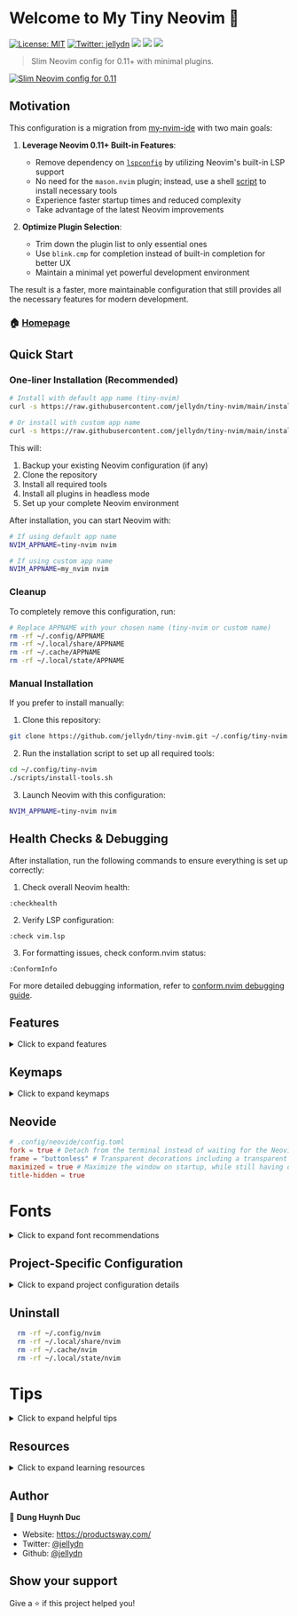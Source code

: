 # Welcome to My Tiny Neovim 👋

[![License: MIT](https://img.shields.io/badge/License-MIT-yellow.svg)](#)
[![Twitter: jellydn](https://img.shields.io/twitter/follow/jellydn.svg?style=social)](https://twitter.com/jellydn)
<a href="https://dotfyle.com/jellydn/tinynvim"><img src="https://dotfyle.com/jellydn/tinynvim/badges/plugins?style=flat" /></a>
<a href="https://dotfyle.com/jellydn/tinynvim"><img src="https://dotfyle.com/jellydn/tinynvim/badges/leaderkey?style=flat" /></a>
<a href="https://dotfyle.com/jellydn/tinynvim"><img src="https://dotfyle.com/jellydn/tinynvim/badges/plugin-manager?style=flat" /></a>

> Slim Neovim config for 0.11+ with minimal plugins.

[![Slim Neovim config for 0.11](https://i.gyazo.com/6e351d72c2f119f70dbc55d61e9452fd.png)](https://gyazo.com/6e351d72c2f119f70dbc55d61e9452fd)

## Motivation

This configuration is a migration from [my-nvim-ide](https://github.com/jellydn/my-nvim-ide) with two main goals:

1. **Leverage Neovim 0.11+ Built-in Features**:

   - Remove dependency on [`lspconfig`](https://github.com/neovim/nvim-lspconfig/pull/3659) by utilizing Neovim's built-in LSP support
   - No need for the `mason.nvim` plugin; instead, use a shell [script](./scripts/install-tools.sh) to install necessary tools
   - Experience faster startup times and reduced complexity
   - Take advantage of the latest Neovim improvements

2. **Optimize Plugin Selection**:
   - Trim down the plugin list to only essential ones
   - Use `blink.cmp` for completion instead of built-in completion for better UX
   - Maintain a minimal yet powerful development environment

The result is a faster, more maintainable configuration that still provides all the necessary features for modern development.

### 🏠 [Homepage](itman.fyi)

## Quick Start

### One-liner Installation (Recommended)

```bash
# Install with default app name (tiny-nvim)
curl -s https://raw.githubusercontent.com/jellydn/tiny-nvim/main/install.sh | bash

# Or install with custom app name
curl -s https://raw.githubusercontent.com/jellydn/tiny-nvim/main/install.sh | bash -s -- --appname my_nvim
```

This will:

1. Backup your existing Neovim configuration (if any)
2. Clone the repository
3. Install all required tools
4. Install all plugins in headless mode
5. Set up your complete Neovim environment

After installation, you can start Neovim with:

```bash
# If using default app name
NVIM_APPNAME=tiny-nvim nvim

# If using custom app name
NVIM_APPNAME=my_nvim nvim
```

### Cleanup

To completely remove this configuration, run:

```bash
# Replace APPNAME with your chosen name (tiny-nvim or custom name)
rm -rf ~/.config/APPNAME
rm -rf ~/.local/share/APPNAME
rm -rf ~/.cache/APPNAME
rm -rf ~/.local/state/APPNAME
```

### Manual Installation

If you prefer to install manually:

1. Clone this repository:

```bash
git clone https://github.com/jellydn/tiny-nvim.git ~/.config/tiny-nvim
```

2. Run the installation script to set up all required tools:

```bash
cd ~/.config/tiny-nvim
./scripts/install-tools.sh
```

3. Launch Neovim with this configuration:

```bash
NVIM_APPNAME=tiny-nvim nvim
```

## Health Checks & Debugging

After installation, run the following commands to ensure everything is set up correctly:

1. Check overall Neovim health:

```vim
:checkhealth
```

2. Verify LSP configuration:

```vim
:check vim.lsp
```

3. For formatting issues, check conform.nvim status:

```vim
:ConformInfo
```

For more detailed debugging information, refer to [conform.nvim debugging guide](https://github.com/stevearc/conform.nvim/blob/master/doc/debugging.md#tools).

## Features

<details>
<summary>Click to expand features</summary>

This configuration provides a minimal yet powerful development environment with carefully selected plugins organized by category:

### Core Development

- **LSP & Completion**

  - Built-in LSP support (Neovim 0.11+)
  - [blink.cmp](https://github.com/saghen/blink.cmp) (v1.\*): Enhanced completion menu
  - [conform.nvim](https://github.com/stevearc/conform.nvim): Code formatting
  - [nvim-lint](https://github.com/mfussenegger/nvim-lint): Linting support

- **AI & Code Assistance**

  - [CopilotChat.nvim](https://github.com/CopilotC-Nvim/CopilotChat.nvim): AI-powered coding assistant
  - [blink-copilot](https://github.com/fang2hou/blink-copilot): Copilot integration
  - [copilot.vim](https://github.com/github/copilot.vim): GitHub Copilot integration

- **Code Generation & Documentation**

  - [LuaSnip](https://github.com/L3MON4D3/LuaSnip) (v2.\*): Snippet engine
  - [friendly-snippets](https://github.com/rafamadriz/friendly-snippets): Snippet collection
  - [neogen](https://github.com/danymat/neogen): Documentation generator
  - [ts-comments.nvim](https://github.com/folke/ts-comments.nvim): Comment utilities
  - [mini.pairs](https://github.com/echasnovski/mini.pairs): Auto pairs
  - [mini.ai](https://github.com/echasnovski/mini.ai): Extend and create a/i textobjects

- **Git Integration**
  - [gitsigns.nvim](https://github.com/lewis6991/gitsigns.nvim): Git signs in the sign column

### Testing & Debugging

- [neotest](https://github.com/nvim-neotest/neotest): Testing framework
- [vim-test](https://github.com/vim-test/vim-test): Testing framework
- [trouble.nvim](https://github.com/folke/trouble.nvim): Diagnostics and quickfix management

### UI & Theme

- [kanagawa.nvim](https://github.com/rebelot/kanagawa.nvim): Beautiful theme inspired by Kanagawa wave
- [bufferline.nvim](https://github.com/akinsho/bufferline.nvim): Enhanced buffer management
- [mini.statusline](https://github.com/echasnovski/mini.statusline): Lightweight statusline
- [mini.icons](https://github.com/echasnovski/mini.icons): Improved icon support
- [noice.nvim](https://github.com/folke/noice.nvim): Improved notifications and command-line UI
- [snacks.nvim](https://github.com/folke/snacks.nvim): Enhanced UI and utilities

### Navigation & Search

- [flash.nvim](https://github.com/folke/flash.nvim): Navigation and search enhancements
- [which-key.nvim](https://github.com/folke/which-key.nvim): Keybinding hints and management
- [better-escape.nvim](https://github.com/max397574/better-escape.nvim): Better escape functionality
- [grug-far.nvim](https://github.com/MagicDuck/grug-far.nvim): Advanced search and replace functionality

### Task Management & Productivity

- [hurl.nvim](https://github.com/jellydn/hurl.nvim): Run HTTP requests directly from `.hurl` files
- [overseer.nvim](https://github.com/stevearc/overseer.nvim): Task runner and job management
- [persistence.nvim](https://github.com/folke/persistence.nvim): Session management
- [quick-code-runner.nvim](https://github.com/jellydn/quick-code-runner.nvim): Quick code execution
- [refactoring.nvim](https://github.com/ThePrimeagen/refactoring.nvim): Code refactoring tools
- [todo-comments.nvim](https://github.com/folke/todo-comments.nvim): Highlight and search for todo comments

### File Type Support

- [render-markdown.nvim](https://github.com/MeanderingProgrammer/render-markdown.nvim): Markdown rendering and preview
- [previm](https://github.com/previm/previm): Markdown preview in browser
- [ts-error-translator.nvim](https://github.com/dmmulroy/ts-error-translator.nvim): TypeScript error translation

### VSCode Integration

This configuration works seamlessly with VSCode through the [vscode-neovim](https://github.com/vscode-neovim/vscode-neovim) extension. The configuration includes:

- [VSCode-specific keymaps](lua/plugins/vscode.lua) for enhanced productivity
- Integration with VSCode's built-in features
- Support for multiple cursors and fast cursor movement
- Git integration and file navigation
- Task running and debugging support

To use this configuration in VSCode:

1. Install the vscode-neovim extension
2. Set your Neovim configuration path to point to this config:

   ```json
    "vscode-neovim.NVIM_APPNAME": "tiny-nvim",
   ```

3. Restart VSCode

You'll get the same Neovim experience in VSCode, including all the plugins and keybindings.

### Language Support

The configuration includes specialized support for various programming languages in the `lua/langs` directory:

- **TypeScript**: Enhanced TypeScript development with type checking and error translation
- **Lua**: Lua development with syntax highlighting and completion
- **Go**: Go development with gopls LSP integration
- **Python**: Python development support with LSP integration
- **Markdown**: Markdown editing with preview support

Each language configuration is modular and can be customized according to your needs.

### Theme

This configuration uses [kanagawa.nvim](https://github.com/rebelot/kanagawa.nvim) as the default theme. The theme is inspired by the Kanagawa wave and provides a beautiful, elegant color scheme that's easy on the eyes while maintaining good contrast and readability.

</details>

## Keymaps

<details>
<summary>Click to expand keymaps</summary>

### Buffer Management

| Key             | Description                 |
| --------------- | --------------------------- |
| `<leader>bp`    | Toggle Pin                  |
| `<leader>bP`    | Delete Non-Pinned Buffers   |
| `<leader>bo`    | Delete Other Buffers        |
| `<leader>br`    | Delete Buffers to the Right |
| `<leader>bl`    | Delete Buffers to the Left  |
| `<S-h>` or `[b` | Previous Buffer             |
| `<S-l>` or `]b` | Next Buffer                 |
| `[B`            | Move Buffer Left            |
| `]B`            | Move Buffer Right           |
| `<leader>bb`    | Switch to Other Buffer      |
| `<leader>`      | Switch to Other Buffer      |

### Window Management

| Key           | Description            |
| ------------- | ---------------------- |
| `<C-h>`       | Go to Left Window      |
| `<C-j>`       | Go to Lower Window     |
| `<C-k>`       | Go to Upper Window     |
| `<C-l>`       | Go to Right Window     |
| `<C-Up>`      | Increase Window Height |
| `<C-Down>`    | Decrease Window Height |
| `<C-Left>`    | Decrease Window Width  |
| `<C-Right>`   | Increase Window Width  |
| `<leader>ww`  | Other Window           |
| `<leader>wd`  | Delete Window          |
| `<leader>w-`  | Split Window Below     |
| `<leader>w\|` | Split Window Right     |
| `<leader>-`   | Split Window Below     |
| `<leader>\|`  | Split Window Right     |

### Tab Management

| Key              | Description      |
| ---------------- | ---------------- |
| `<leader><tab>l` | Last Tab         |
| `<leader><tab>o` | Close Other Tabs |
| `<leader><tab>f` | First Tab        |
| `<leader><tab>`  | New Tab          |
| `<leader><tab>]` | Next Tab         |
| `<leader><tab>d` | Close Tab        |
| `<leader><tab>[` | Previous Tab     |

### Movement & Editing

| Key     | Description                      |
| ------- | -------------------------------- |
| `j`     | Down (with gj for wrapped lines) |
| `k`     | Up (with gk for wrapped lines)   |
| `<A-j>` | Move Line Down                   |
| `<A-k>` | Move Line Up                     |
| `gl`    | Go to end of line                |
| `gh`    | Go to start of line              |
| `<A-h>` | Go to start of line              |
| `<A-l>` | Go to end of line                |
| `<A-a>` | Select all text                  |

### Git Operations

| Key           | Description         |
| ------------- | ------------------- |
| `]h`          | Next Hunk           |
| `[h`          | Previous Hunk       |
| `]H`          | Last Hunk           |
| `[H`          | First Hunk          |
| `<leader>ghs` | Stage Hunk          |
| `<leader>ghr` | Reset Hunk          |
| `<leader>ghS` | Stage Buffer        |
| `<leader>ghu` | Undo Stage Hunk     |
| `<leader>ghR` | Reset Buffer        |
| `<leader>ghp` | Preview Hunk Inline |
| `<leader>ghb` | Blame Line          |
| `<leader>ghB` | Blame Buffer        |
| `<leader>ghd` | Diff This           |
| `<leader>ghD` | Diff This ~         |
| `<leader>tb`  | Toggle Blame Line   |
| `<leader>gs`  | Git Status          |

### LSP & Code Actions

| Key          | Description           |
| ------------ | --------------------- |
| `<leader>ca` | Code Action           |
| `<leader>cA` | Source Action         |
| `<leader>cr` | Rename                |
| `<leader>cf` | Format Document       |
| `<leader>cR` | Refactor              |
| `<leader>.`  | Quick Fix             |
| `gr`         | Find References       |
| `gd`         | Go to Definition      |
| `gi`         | Go to Implementation  |
| `go`         | Go to Type Definition |
| `K`          | Show Documentation    |

### Copilot

| Key     | Description         |
| ------- | ------------------- |
| `<C-y>` | Accept Suggestion   |
| `<C-i>` | Accept Line         |
| `<C-j>` | Next Suggestion     |
| `<C-k>` | Previous Suggestion |
| `<C-d>` | Dismiss Suggestion  |

### Search & Replace

| Key          | Description                                   |
| ------------ | --------------------------------------------- |
| `<leader>sr` | Search and Replace (with file type filtering) |
| `n`          | Next Search Result                            |
| `N`          | Previous Search Result                        |
| `<leader>ur` | Redraw / Clear hlsearch / Diff Update         |

### Diagnostics & Quickfix

| Key          | Description                       |
| ------------ | --------------------------------- |
| `<leader>xx` | Toggle Diagnostics                |
| `<leader>xX` | Toggle Buffer Diagnostics         |
| `<leader>cs` | Toggle Symbols                    |
| `<leader>cl` | Toggle LSP Definitions/References |
| `<leader>xl` | Toggle Location List              |
| `<leader>xq` | Toggle Quickfix List              |
| `[q`         | Previous Quickfix                 |
| `]q`         | Next Quickfix                     |
| `<leader>cd` | Line Diagnostics                  |
| `]d`         | Next Diagnostic                   |
| `[d`         | Previous Diagnostic               |
| `]e`         | Next Error                        |
| `[e`         | Previous Error                    |
| `]w`         | Next Warning                      |
| `[w`         | Previous Warning                  |

### File Operations

| Key          | Description                      |
| ------------ | -------------------------------- |
| `<C-s>`      | Save File                        |
| `<leader>fn` | New File                         |
| `<leader>qq` | Quit All                         |
| `<C-c>`      | Copy whole file content          |
| `<leader>m`  | Markdown preview (Previm)        |
| `<leader>tm` | Toggle Markdown preview (Render) |

### UI & Formatting

| Key          | Description              |
| ------------ | ------------------------ |
| `<leader>ui` | Inspect Position         |
| `<leader>uI` | Inspect Tree             |
| `<leader>uf` | Toggle Autoformat        |
| `<leader>zz` | Open Lazy Plugin Manager |
| `<leader>?`  | Show Buffer Keymaps      |

### Todo Comments

| Key          | Description                  |
| ------------ | ---------------------------- |
| `<leader>st` | Show all todo comments       |
| `<leader>sT` | Show todo/fix/fixme comments |

### Dashboard

| Key | Description     |
| --- | --------------- |
| `f` | Find File       |
| `g` | Find Text       |
| `r` | Recent Files    |
| `c` | Config          |
| `s` | Restore Session |
| `q` | Quit            |
| `l` | Lazy            |
| `u` | Update          |

### Zen Mode

| Key          | Description      |
| ------------ | ---------------- |
| `<leader>cz` | Toggle Zen Mode  |
| `<leader>tz` | Toggle Zoom Mode |

### Terminal

| Key          | Description        |
| ------------ | ------------------ |
| `<esc><esc>` | Enter Normal Mode  |
| `<C-h>`      | Go to Left Window  |
| `<C-j>`      | Go to Lower Window |
| `<C-k>`      | Go to Upper Window |
| `<C-l>`      | Go to Right Window |
| `<C-/>`      | Hide Terminal      |
| `<C-t>`      | Toggle Terminal    |

### Treesitter

| Key         | Description                          |
| ----------- | ------------------------------------ |
| `<C-space>` | Increment Selection                  |
| `<bs>`      | Decrement Selection (in visual mode) |

### Folding

| Key  | Description                                  |
| ---- | -------------------------------------------- |
| `zv` | Close all folds except the current one       |
| `zj` | Close current fold when open, open next fold |
| `zk` | Close current fold when open, open prev fold |

### Neovide Specific

| Key     | Description           |
| ------- | --------------------- |
| `<D-s>` | Save File             |
| `<D-c>` | Copy (in visual mode) |
| `<D-v>` | Paste (in all modes)  |

### AI (Copilot Chat)

| Key          | Description                                 |
| ------------ | ------------------------------------------- |
| `<leader>ap` | CopilotChat - Prompt actions                |
| `<leader>am` | CopilotChat - Generate commit message       |
| `<leader>af` | CopilotChat - Fix Diagnostic                |
| `<leader>al` | CopilotChat - Clear buffer and chat history |
| `<leader>av` | CopilotChat - Toggle                        |
| `<leader>a?` | CopilotChat - Select Models                 |
| `<leader>aa` | CopilotChat - Select Agents                 |

### Testing

| Key           | Description         |
| ------------- | ------------------- |
| `<leader>cjt` | Run Test Nearest    |
| `<leader>cjT` | Run Test File       |
| `<leader>cjS` | Run Test Suite      |
| `<leader>ctt` | Run File            |
| `<leader>ctT` | Run All Test Files  |
| `<leader>ctr` | Run Nearest         |
| `<leader>ctl` | Run Last            |
| `<leader>cts` | Toggle Summary      |
| `<leader>cto` | Show Output         |
| `<leader>ctO` | Toggle Output Panel |
| `<leader>ctS` | Stop                |
| `<leader>ctw` | Toggle Watch        |

### Task Runner & Code Execution

| Key          | Description           |
| ------------ | --------------------- |
| `<leader>ot` | Run Task              |
| `<leader>oq` | Quick Action          |
| `<leader>or` | Rerun Last Task       |
| `<leader>oo` | Toggle at bottom      |
| `<leader>cp` | Quick Code Runner/Pad |

### Hurl (API Testing)

| Key          | Description                       |
| ------------ | --------------------------------- |
| `<leader>hA` | Run All requests                  |
| `<leader>ha` | Run Api request                   |
| `<leader>he` | Run Api request to entry          |
| `<leader>hE` | Run Api request from entry to end |
| `<leader>hv` | Run Api in verbose mode           |
| `<leader>hV` | Run Api in very verbose mode      |
| `<leader>hr` | Rerun last command                |
| `<leader>hh` | Hurl Runner/Show Last Response    |
| `<leader>hg` | Add global variable               |
| `<leader>hG` | Manage global variable            |
| `<leader>tH` | Toggle Hurl Split/Popup           |
| `<leader>hd` | Debug Info                        |

</details>

## Neovide

```toml
# .config/neovide/config.toml
fork = true # Detach from the terminal instead of waiting for the Neovide process to terminate.
frame = "buttonless" # Transparent decorations including a transparent bar.
maximized = true # Maximize the window on startup, while still having decorations and the status bar of your OS visible.
title-hidden = true
```

# Fonts

<details>
<summary>Click to expand font recommendations</summary>

I recommend using the following repo to get a "Nerd Font" (Font that supports icons)

[getnf](https://github.com/ronniedroid/getnf)

</details>

## Project-Specific Configuration

<details>
<summary>Click to expand project configuration details</summary>

This configuration supports project-specific settings through `.nvim-config.lua` files. When Neovim starts, it will automatically look for a `.nvim-config.lua` file in the current working directory and load it if available.

### Loading Extra Plugins

You can enable additional plugins that aren't loaded by default:

```lua
-- Enable extra plugins
vim.g.enable_extra_plugins = {
  "no-neck-pain",  -- Additional UI plugin
  "nvim-eslint"    -- ESLint integration
}
```

These plugins should be defined in `lua/plugins/extra/` directory.

### Enabling LSP On Demand

You can enable specific LSP servers that aren't enabled by default:

```lua
-- Enable additional LSP servers
vim.g.lsp_on_demands = {
  "eslint",        -- ESLint language server
  "rust_analyzer"  -- Rust language server
}
```

### Complete Example

A complete `.nvim-config.lua` file might look like:

```lua
-- Project-specific Neovim configuration

-- Enable extra plugins
vim.g.enable_extra_plugins = {
  "no-neck-pain",
  "nvim-eslint"
}

-- Enable additional LSP servers
vim.g.lsp_on_demands = {
  "eslint",
  "rust_analyzer"
}

-- Set any other project-specific settings
vim.opt.tabstop = 2
vim.opt.shiftwidth = 2
```

This file is not tracked by git, making it perfect for project-specific customizations.

</details>

## Uninstall

```sh
  rm -rf ~/.config/nvim
  rm -rf ~/.local/share/nvim
  rm -rf ~/.cache/nvim
  rm -rf ~/.local/state/nvim
```

# Tips

<details>
<summary>Click to expand helpful tips</summary>

- Improve key repeat on Mac OSX, need to restart

```sh
defaults write NSGlobalDomain KeyRepeat -int 1
defaults write NSGlobalDomain InitialKeyRepeat -int 14
```

- VSCode on Mac

To enable key-repeating, execute the following in your Terminal, log out and back in, and then restart VS Code:

```sh
# For VS Code
defaults write com.microsoft.VSCode ApplePressAndHoldEnabled -bool false
# For VS Code Insider
defaults write com.microsoft.VSCodeInsiders ApplePressAndHoldEnabled -bool false
# If necessary, reset global default
defaults delete -g ApplePressAndHoldEnabled
# For Cursor
defaults write com.todesktop.230313mzl4w4u92 ApplePressAndHoldEnabled -bool false
```

Also increasing Key Repeat and Delay Until Repeat settings in System Preferences -> Keyboard.

[![Key repeat rate](https://i.gyazo.com/e58be996275fe50bee31412ea5930017.png)](https://gyazo.com/e58be996275fe50bee31412ea5930017)

- Disable `full stop with double-space` if you see the delay with `<space>-<space>`

[![Which-key](https://i.gyazo.com/6403f6c57d2e54aca230589b2173eeb0.png)](https://gyazo.com/6403f6c57d2e54aca230589b2173eeb0)

</details>

## Resources

<details>
<summary>Click to expand learning resources</summary>

- [What's New in Neovim 0.11](https://gpanders.com/blog/whats-new-in-neovim-0-11/): A detailed overview of the latest features and improvements in Neovim 0.11.
- [Neovim 0.11 Built-in Completion Setup](https://gist.github.com/miroshQa/7c61292bc37070bb7606a29e07fe00e2): A comprehensive guide for setting up built-in completion in Neovim 0.11+.

[![IT Man - LazyVim Power User Guide](https://i.ytimg.com/vi/jveM3hZs_oI/hqdefault.jpg)](https://www.youtube.com/watch?v=jveM3hZs_oI)

[![IT Man - Talk #33 NeoVim as IDE [Vietnamese]](https://i.ytimg.com/vi/dFi8CzvqkNE/hqdefault.jpg)](https://www.youtube.com/watch?v=dFi8CzvqkNE)

[![IT Man - Talk #35 #Neovim IDE for Web Developer](https://i.ytimg.com/vi/3EbgMJ-RcWY/hqdefault.jpg)](https://www.youtube.com/watch?v=3EbgMJ-RcWY)

[![IT Man - Step-by-Step Guide: Integrating Copilot Chat with Neovim [Vietnamese]](https://i.ytimg.com/vi/By_CCai62JE/hqdefault.jpg)](https://www.youtube.com/watch?v=By_CCai62JE)

[![IT Man - Power up your Neovim with Gen.nvim](https://i.ytimg.com/vi/2nt_qcchW_8/hqdefault.jpg)](https://www.youtube.com/watch?v=2nt_qcchW_8)

[![IT Man - Boost Your Neovim Productivity with GitHub Copilot Chat](https://i.ytimg.com/vi/6oOPGaKCd_Q/hqdefault.jpg)](https://www.youtube.com/watch?v=6oOPGaKCd_Q)

[![IT Man - Get to know GitHub Copilot Chat in #Neovim and be productive IMMEDIATELY](https://i.ytimg.com/vi/sSih4khcstc/hqdefault.jpg)](https://www.youtube.com/watch?v=sSih4khcstc)

[![IT Man - Master Neovim with CopilotChat.nvim v3: Features, Demos, and Innovations](https://i.ytimg.com/vi/PfYnLcSVPh0/hqdefault.jpg)](https://www.youtube.com/watch?v=PfYnLcSVPh0)

[![IT Man - Enhance Your Neovim Experience with LSP Plugins](https://i.ytimg.com/vi/JwWNIQgL4Fk/hqdefault.jpg)](https://www.youtube.com/watch?v=JwWNIQgL4Fk)

[![IT Man - Bringing Zed AI Experience to Neovim with codecompanion.nvim](https://i.ytimg.com/vi/KbWI4ilHKv4/hqdefault.jpg)](https://www.youtube.com/watch?v=KbWI4ilHKv4)

</details>

## Author

👤 **Dung Huynh Duc**

- Website: https://productsway.com/
- Twitter: [@jellydn](https://twitter.com/jellydn)
- Github: [@jellydn](https://github.com/jellydn)

## Show your support

Give a ⭐️ if this project helped you!

